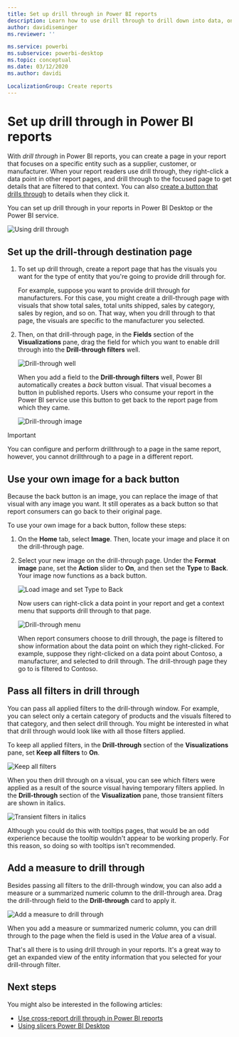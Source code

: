 ```yaml
---
title: Set up drill through in Power BI reports
description: Learn how to use drill through to drill down into data, on a new report page, in Power BI reports
author: davidiseminger
ms.reviewer: ''

ms.service: powerbi
ms.subservice: powerbi-desktop
ms.topic: conceptual
ms.date: 03/12/2020
ms.author: davidi

LocalizationGroup: Create reports
---
```

# Set up drill through in Power BI reports
With *drill through* in Power BI reports, you can create a page in your report that focuses on a specific entity such as a supplier, customer, or manufacturer. When your report readers use drill through, they right-click a data point in other report pages, and drill through to the focused page to get details that are filtered to that context. You can also [create a button that drills through](desktop-drill-through-buttons.md) to details when they click it.

You can set up drill through in your reports in Power BI Desktop or the Power BI service.

![Using drill through](media/desktop-drillthrough/power-bi-drill-through-right-click.png)

## Set up the drill-through destination page
1. To set up drill through, create a report page that has the visuals you want for the type of entity that you're going to provide drill through for. 

    For example, suppose you want to provide drill through for manufacturers. For this case, you might create a drill-through page with visuals that show total sales, total units shipped, sales by category, sales by region, and so on. That way, when you drill through to that page, the visuals are specific to the manufacturer you selected.

2. Then, on that drill-through page, in the **Fields** section of the **Visualizations** pane, drag the field for which you want to enable drill through into the **Drill-through filters** well.

    ![Drill-through well](media/desktop-drillthrough/drillthrough_02.png)

    When you add a field to the **Drill-through filters** well, Power BI automatically creates a *back* button visual. That visual becomes a button in published reports. Users who consume your report in the Power BI service use this button to get back to the report page from which they came.

    ![Drill-through image](media/desktop-drillthrough/drillthrough_03.png)

> [!IMPORTANT]
> You can configure and perform drillthrough to a page in the same report, however, you cannot drillthrough to a page in a different report.  



## Use your own image for a back button    
 Because the back button is an image, you can replace the image of that visual with any image you want. It still operates as a back button so that report consumers can go back to their original page. 

To use your own image for a back button, follow these steps:

1. On the **Home** tab, select **Image**. Then, locate your image and place it on the drill-through page.

2. Select your new image on the drill-through page. Under the **Format image** pane, set the **Action** slider to **On**, and  then set the **Type** to **Back**. Your image now functions as a back button.

    ![Load image and set Type to Back](media/desktop-drillthrough/drillthrough_05.png)

    
     Now users can right-click a data point in your report and get a context menu that supports drill through to that page. 

    ![Drill-through menu](media/desktop-drillthrough/drillthrough_04.png)

    When report consumers choose to drill through, the page is filtered to show information about the data point on which they right-clicked. For example, suppose they right-clicked on a data point about Contoso, a manufacturer, and selected to drill through. The drill-through page they go to is filtered to Contoso.

## Pass all filters in drill through

You can pass all applied filters to the drill-through window. For example, you can select only a certain category of products and the visuals filtered to that category, and then select drill through. You might be interested in what that drill through would look like with all those filters applied.

To keep all applied filters, in the **Drill-through** section of the **Visualizations** pane, set **Keep all filters** to **On**. 

![Keep all filters](media/desktop-drillthrough/drillthrough_06.png)

When you then drill through on a visual, you can see which filters were applied as a result of the source visual having temporary filters applied. In the **Drill-through** section of the **Visualization** pane, those transient filters are shown in italics. 

![Transient filters in italics](media/desktop-drillthrough/drillthrough_07.png)

Although you could do this with tooltips pages, that would be an odd experience because the tooltip wouldn't appear to be working properly. For this reason, so doing so with tooltips isn't recommended.

## Add a measure to drill through

Besides passing all filters to the drill-through window, you can also add a measure or a summarized numeric column to the drill-through area. Drag the drill-through field to the **Drill-through** card to apply it. 

![Add a measure to drill through](media/desktop-drillthrough/drillthrough_08.png)

When you add a measure or summarized numeric column, you can drill through to the page when the field is used in the *Value* area of a visual.

That's all there is to using drill through in your reports. It's a great way to get an expanded view of the entity information that you selected for your drill-through filter.

## Next steps

You might also be interested in the following articles:

* [Use cross-report drill through in Power BI reports](desktop-cross-report-drill-through.md)
* [Using slicers Power BI Desktop](visuals/power-bi-visualization-slicers.md)

